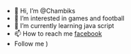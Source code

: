 - 👋 Hi, I’m @Chambiks
- 👀 I’m interested in games and football
- 🌱 I’m currently learning java script
- 📫 How to reach me  [facebook](https://www.facebook.com/profile.php?id=100093286866118)
- Follow  me )

<!---
Chambiks/Chambiks is a ✨ special ✨ repository because its `README.md` (this file) appears on your GitHub profile.
You can click the Preview link to take a look at your changes.
--->
